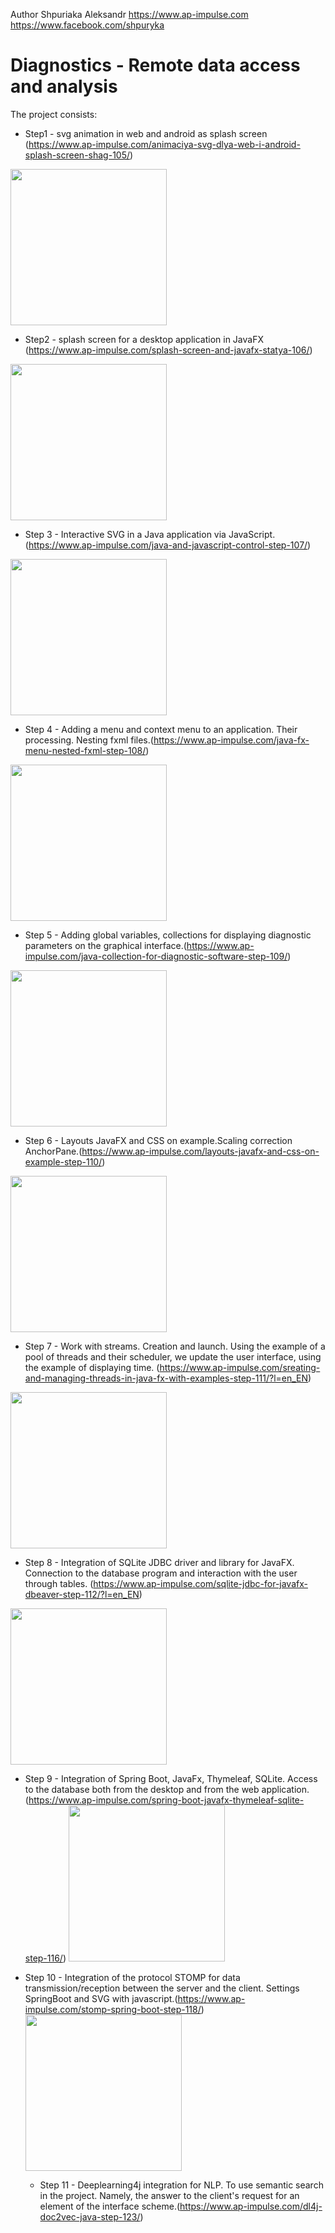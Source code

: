 Author Shpuriaka Aleksandr  https://www.ap-impulse.com
https://www.facebook.com/shpuryka
# Diagnostics - Remote data access and analysis
The project consists:
  - Step1 - svg animation in web and android as splash screen (https://www.ap-impulse.com/animaciya-svg-dlya-web-i-android-splash-screen-shag-105/)
<img src="https://www.ap-impulse.com/wp-content/uploads/2021/11/android_switch_string.svg" width="250">

  - Step2 - splash screen for a desktop application in JavaFX (https://www.ap-impulse.com/splash-screen-and-javafx-statya-106/)
<img src="https://www.ap-impulse.com/wp-content/uploads/2021/12/splash.jpg" width="250">

  - Step 3 - Interactive SVG in a Java application via JavaScript.(https://www.ap-impulse.com/java-and-javascript-control-step-107/)
<img src="https://www.ap-impulse.com/wp-content/uploads/2022/01/ApplicationJavaFX.gif" width="250">
 
  - Step 4 - Adding a menu and context menu to an application. Their processing. Nesting fxml files.(https://www.ap-impulse.com/java-fx-menu-nested-fxml-step-108/)
<img src="https://www.ap-impulse.com/wp-content/uploads/2022/02/Menu.jpg" width="250"> 
 
  - Step 5 - Adding global variables, collections for displaying diagnostic parameters on the graphical interface.(https://www.ap-impulse.com/java-collection-for-diagnostic-software-step-109/) 
<img src="https://www.ap-impulse.com/wp-content/uploads/2022/02/programdiagnostic.gif" width="250"> 

  - Step 6 - Layouts JavaFX and CSS on example.Scaling correction AnchorPane.(https://www.ap-impulse.com/layouts-javafx-and-css-on-example-step-110/)
  <img src="https://www.ap-impulse.com/wp-content/uploads/2022/08/Style.png" width="250"> 
  
  - Step 7 - Work with streams. Creation and launch. Using the example of a pool of threads and their scheduler, we update the user interface, using the example of displaying time. (https://www.ap-impulse.com/sreating-and-managing-threads-in-java-fx-with-examples-step-111/?l=en_EN)
  <img src="https://www.ap-impulse.com/wp-content/uploads/2023/02/Diagnostics.jpg" width="250">
  
  - Step 8 - Integration of SQLite JDBC driver and library for JavaFX. Connection to the database program and interaction with the user through tables.  (https://www.ap-impulse.com/sqlite-jdbc-for-javafx-dbeaver-step-112/?l=en_EN)
  <img src="https://www.ap-impulse.com/wp-content/uploads/2023/03/ApplicationWithDB.jpg" width="250">

 - Step 9 - Integration of Spring Boot, JavaFx, Thymeleaf, SQLite. Access to the database both from the desktop and from the web application. (https://www.ap-impulse.com/spring-boot-javafx-thymeleaf-sqlite-step-116/)
   <img src="https://www.ap-impulse.com/wp-content/uploads/2023/10/spring_project.jpg" width="250">
   
 - Step 10 - Integration of the protocol STOMP for data transmission/reception between the server and the client. Settings SpringBoot and SVG with javascript.(https://www.ap-impulse.com/stomp-spring-boot-step-118/)
   <img src="https://www.ap-impulse.com/wp-content/uploads/2023/11/WebSocketSTOMP.png" width="250">

   - Step 11 - Deeplearning4j integration for NLP. To use semantic search in the project. Namely, the answer to the client's request for an element of the interface scheme.(https://www.ap-impulse.com/dl4j-doc2vec-java-step-123/)
   

